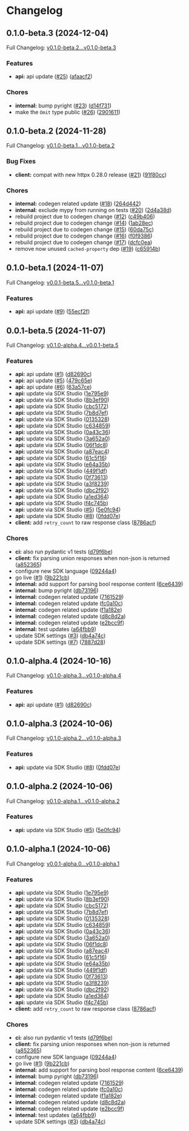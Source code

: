 # Changelog

## 0.1.0-beta.3 (2024-12-04)

Full Changelog: [v0.1.0-beta.2...v0.1.0-beta.3](https://github.com/steel-dev/steel-python/compare/v0.1.0-beta.2...v0.1.0-beta.3)

### Features

* **api:** api update ([#25](https://github.com/steel-dev/steel-python/issues/25)) ([afaacf2](https://github.com/steel-dev/steel-python/commit/afaacf24ab9cea5ff19cef2f06e2c568d8635455))


### Chores

* **internal:** bump pyright ([#23](https://github.com/steel-dev/steel-python/issues/23)) ([d14f731](https://github.com/steel-dev/steel-python/commit/d14f731923c36e9b1323cff63d3f90a9e1ccba3a))
* make the `Omit` type public ([#26](https://github.com/steel-dev/steel-python/issues/26)) ([2901611](https://github.com/steel-dev/steel-python/commit/29016116dd220d227f907865023f6c5e4be499f6))

## 0.1.0-beta.2 (2024-11-28)

Full Changelog: [v0.1.0-beta.1...v0.1.0-beta.2](https://github.com/steel-dev/steel-python/compare/v0.1.0-beta.1...v0.1.0-beta.2)

### Bug Fixes

* **client:** compat with new httpx 0.28.0 release ([#21](https://github.com/steel-dev/steel-python/issues/21)) ([91f80cc](https://github.com/steel-dev/steel-python/commit/91f80cc77f003c87b89e521ba56d96dc795fa072))


### Chores

* **internal:** codegen related update ([#18](https://github.com/steel-dev/steel-python/issues/18)) ([264d442](https://github.com/steel-dev/steel-python/commit/264d4425bf0171dcc492cc33a8fdc99d5d380c74))
* **internal:** exclude mypy from running on tests ([#20](https://github.com/steel-dev/steel-python/issues/20)) ([2d4a38d](https://github.com/steel-dev/steel-python/commit/2d4a38d2616354f58237d78e667eb20a907a85b5))
* rebuild project due to codegen change ([#12](https://github.com/steel-dev/steel-python/issues/12)) ([c49b406](https://github.com/steel-dev/steel-python/commit/c49b406ba78c6fb4b17b015f5d294963608e6313))
* rebuild project due to codegen change ([#14](https://github.com/steel-dev/steel-python/issues/14)) ([1ab28ec](https://github.com/steel-dev/steel-python/commit/1ab28ec28acc64043324e900af87b6b5ee558f64))
* rebuild project due to codegen change ([#15](https://github.com/steel-dev/steel-python/issues/15)) ([60da75c](https://github.com/steel-dev/steel-python/commit/60da75c9b364810fe905a63de28b6259e3e767bd))
* rebuild project due to codegen change ([#16](https://github.com/steel-dev/steel-python/issues/16)) ([f0f9386](https://github.com/steel-dev/steel-python/commit/f0f9386b4f2e0611a976b89abdc039beae7c96e5))
* rebuild project due to codegen change ([#17](https://github.com/steel-dev/steel-python/issues/17)) ([dcfc0ea](https://github.com/steel-dev/steel-python/commit/dcfc0eaa856de36448880ff079bf24a73ce12637))
* remove now unused `cached-property` dep ([#19](https://github.com/steel-dev/steel-python/issues/19)) ([c65914b](https://github.com/steel-dev/steel-python/commit/c65914babf7987c2cc2ba6e809f70f70163b3f26))

## 0.1.0-beta.1 (2024-11-07)

Full Changelog: [v0.0.1-beta.5...v0.1.0-beta.1](https://github.com/steel-dev/steel-python/compare/v0.0.1-beta.5...v0.1.0-beta.1)

### Features

* **api:** api update ([#9](https://github.com/steel-dev/steel-python/issues/9)) ([55ecf2f](https://github.com/steel-dev/steel-python/commit/55ecf2f6dea0fa2985c83dd9c73dcf3a85a9312f))

## 0.0.1-beta.5 (2024-11-07)

Full Changelog: [v0.1.0-alpha.4...v0.0.1-beta.5](https://github.com/steel-dev/steel-python/compare/v0.1.0-alpha.4...v0.0.1-beta.5)

### Features

* **api:** api update ([#1](https://github.com/steel-dev/steel-python/issues/1)) ([d82690c](https://github.com/steel-dev/steel-python/commit/d82690c0b78183154ee71e90815f8b1a721063ea))
* **api:** api update ([#5](https://github.com/steel-dev/steel-python/issues/5)) ([479c65e](https://github.com/steel-dev/steel-python/commit/479c65e8d3cac5a4f85454f6aff3406e66da734b))
* **api:** api update ([#6](https://github.com/steel-dev/steel-python/issues/6)) ([63a57ce](https://github.com/steel-dev/steel-python/commit/63a57cee05206144623ac592ef97c5955093de8c))
* **api:** update via SDK Studio ([1e795e9](https://github.com/steel-dev/steel-python/commit/1e795e98b6aab5788a432c48722dac051b67d0fe))
* **api:** update via SDK Studio ([8b3ef90](https://github.com/steel-dev/steel-python/commit/8b3ef90ad0d0798dec9459fe833ef83303610c20))
* **api:** update via SDK Studio ([cbc5172](https://github.com/steel-dev/steel-python/commit/cbc51725f751eafac1571b97228a0dfe3b373591))
* **api:** update via SDK Studio ([7b8d7ef](https://github.com/steel-dev/steel-python/commit/7b8d7ef51e06614fa32b418ac7f43834ede2b02e))
* **api:** update via SDK Studio ([0135328](https://github.com/steel-dev/steel-python/commit/01353289da6794a0969671adbceac5b05e2aa5fd))
* **api:** update via SDK Studio ([c634859](https://github.com/steel-dev/steel-python/commit/c6348592bba828b1f826dac029d4de7166a0df50))
* **api:** update via SDK Studio ([0a43c36](https://github.com/steel-dev/steel-python/commit/0a43c360499418b59b30d58efbd5c966786eebfd))
* **api:** update via SDK Studio ([3a652a0](https://github.com/steel-dev/steel-python/commit/3a652a052af5012743e60bc4b9e471e3b7d8d869))
* **api:** update via SDK Studio ([06f1dc8](https://github.com/steel-dev/steel-python/commit/06f1dc8449e5d30a64c61697d17fb6fc66985322))
* **api:** update via SDK Studio ([a87eac4](https://github.com/steel-dev/steel-python/commit/a87eac41d59bde68e68205600cd4d312391d726f))
* **api:** update via SDK Studio ([61c5f16](https://github.com/steel-dev/steel-python/commit/61c5f168e412bf5449fd32dbb11ccb6c8ddb6f34))
* **api:** update via SDK Studio ([e64a35b](https://github.com/steel-dev/steel-python/commit/e64a35b2e9003ed375618bd9edad5f47fe6f271c))
* **api:** update via SDK Studio ([449f1df](https://github.com/steel-dev/steel-python/commit/449f1dfe6371c687182cb37d3769b36789fbba09))
* **api:** update via SDK Studio ([0f73613](https://github.com/steel-dev/steel-python/commit/0f7361350eef43be2997a8350eab56029ec5de1d))
* **api:** update via SDK Studio ([a3f8239](https://github.com/steel-dev/steel-python/commit/a3f8239216c6069cdad9032325e57b2eed033659))
* **api:** update via SDK Studio ([dbc2f92](https://github.com/steel-dev/steel-python/commit/dbc2f92ee66b004c7298816d5d09d320bf49017b))
* **api:** update via SDK Studio ([a1ed364](https://github.com/steel-dev/steel-python/commit/a1ed364ea8ae379fb1678adcbdf641f09cc2c147))
* **api:** update via SDK Studio ([f4c745b](https://github.com/steel-dev/steel-python/commit/f4c745b74dba6999e2eea4e6638e35c747b8445f))
* **api:** update via SDK Studio ([#5](https://github.com/steel-dev/steel-python/issues/5)) ([5e0fc94](https://github.com/steel-dev/steel-python/commit/5e0fc948e5ce326fd5bf4c1f8290715112dae22b))
* **api:** update via SDK Studio ([#8](https://github.com/steel-dev/steel-python/issues/8)) ([0fdd07e](https://github.com/steel-dev/steel-python/commit/0fdd07e29f37234d714b07ce83ea8148ca9cffcb))
* **client:** add `retry_count` to raw response class ([8786acf](https://github.com/steel-dev/steel-python/commit/8786acf5086db76769d7a10eeee2394bca82e15b))


### Chores

* **ci:** also run pydantic v1 tests ([d79f6be](https://github.com/steel-dev/steel-python/commit/d79f6be414bcfd88694fd0f7c69bc5e12ad8e666))
* **client:** fix parsing union responses when non-json is returned ([a852365](https://github.com/steel-dev/steel-python/commit/a85236511a936a32ca615eab90a3c132e2a65e7b))
* configure new SDK language ([09244a4](https://github.com/steel-dev/steel-python/commit/09244a41af0bd482602baec0d965c01565cb14fa))
* go live ([#1](https://github.com/steel-dev/steel-python/issues/1)) ([9b221cb](https://github.com/steel-dev/steel-python/commit/9b221cb86247911a7917518478e17f3ed605d5d2))
* **internal:** add support for parsing bool response content ([6ce6439](https://github.com/steel-dev/steel-python/commit/6ce643954e33f0b36589d20325f660ef6bd7920d))
* **internal:** bump pyright ([db73196](https://github.com/steel-dev/steel-python/commit/db73196aadb340c6685519ca78500586ffa709ca))
* **internal:** codegen related update ([7161529](https://github.com/steel-dev/steel-python/commit/71615290c3c33d5aebb6076a342348d0868ed7e8))
* **internal:** codegen related update ([fc0a10c](https://github.com/steel-dev/steel-python/commit/fc0a10cf8282f03d6ba8c0a74190169424e56b04))
* **internal:** codegen related update ([f1a182e](https://github.com/steel-dev/steel-python/commit/f1a182e112585a5b7f768a55ce510c85baca4a46))
* **internal:** codegen related update ([d8c8d2a](https://github.com/steel-dev/steel-python/commit/d8c8d2ad302d41f083452b83e7b1361fa595e7d0))
* **internal:** codegen related update ([e2bcc9f](https://github.com/steel-dev/steel-python/commit/e2bcc9fd41f0400ccd4433deb7674f4b0786e2b0))
* **internal:** test updates ([a64fbb9](https://github.com/steel-dev/steel-python/commit/a64fbb984f790e95f8d7da963fbf70889f23887a))
* update SDK settings ([#3](https://github.com/steel-dev/steel-python/issues/3)) ([db4a74c](https://github.com/steel-dev/steel-python/commit/db4a74cbf541d0277c7e62c32320ea90558e56de))
* update SDK settings ([#7](https://github.com/steel-dev/steel-python/issues/7)) ([7887d28](https://github.com/steel-dev/steel-python/commit/7887d287a780d4930c71e223f653860cae64974e))

## 0.1.0-alpha.4 (2024-10-16)

Full Changelog: [v0.1.0-alpha.3...v0.1.0-alpha.4](https://github.com/steel-dev/steel-python/compare/v0.1.0-alpha.3...v0.1.0-alpha.4)

### Features

* **api:** api update ([#1](https://github.com/steel-dev/steel-python/issues/1)) ([d82690c](https://github.com/steel-dev/steel-python/commit/d82690c0b78183154ee71e90815f8b1a721063ea))

## 0.1.0-alpha.3 (2024-10-06)

Full Changelog: [v0.1.0-alpha.2...v0.1.0-alpha.3](https://github.com/0xnenlabs/steel-python/compare/v0.1.0-alpha.2...v0.1.0-alpha.3)

### Features

* **api:** update via SDK Studio ([#8](https://github.com/0xnenlabs/steel-python/issues/8)) ([0fdd07e](https://github.com/0xnenlabs/steel-python/commit/0fdd07e29f37234d714b07ce83ea8148ca9cffcb))

## 0.1.0-alpha.2 (2024-10-06)

Full Changelog: [v0.1.0-alpha.1...v0.1.0-alpha.2](https://github.com/0xnenlabs/steel-python/compare/v0.1.0-alpha.1...v0.1.0-alpha.2)

### Features

* **api:** update via SDK Studio ([#5](https://github.com/0xnenlabs/steel-python/issues/5)) ([5e0fc94](https://github.com/0xnenlabs/steel-python/commit/5e0fc948e5ce326fd5bf4c1f8290715112dae22b))

## 0.1.0-alpha.1 (2024-10-06)

Full Changelog: [v0.0.1-alpha.0...v0.1.0-alpha.1](https://github.com/0xnenlabs/steel-python/compare/v0.0.1-alpha.0...v0.1.0-alpha.1)

### Features

* **api:** update via SDK Studio ([1e795e9](https://github.com/0xnenlabs/steel-python/commit/1e795e98b6aab5788a432c48722dac051b67d0fe))
* **api:** update via SDK Studio ([8b3ef90](https://github.com/0xnenlabs/steel-python/commit/8b3ef90ad0d0798dec9459fe833ef83303610c20))
* **api:** update via SDK Studio ([cbc5172](https://github.com/0xnenlabs/steel-python/commit/cbc51725f751eafac1571b97228a0dfe3b373591))
* **api:** update via SDK Studio ([7b8d7ef](https://github.com/0xnenlabs/steel-python/commit/7b8d7ef51e06614fa32b418ac7f43834ede2b02e))
* **api:** update via SDK Studio ([0135328](https://github.com/0xnenlabs/steel-python/commit/01353289da6794a0969671adbceac5b05e2aa5fd))
* **api:** update via SDK Studio ([c634859](https://github.com/0xnenlabs/steel-python/commit/c6348592bba828b1f826dac029d4de7166a0df50))
* **api:** update via SDK Studio ([0a43c36](https://github.com/0xnenlabs/steel-python/commit/0a43c360499418b59b30d58efbd5c966786eebfd))
* **api:** update via SDK Studio ([3a652a0](https://github.com/0xnenlabs/steel-python/commit/3a652a052af5012743e60bc4b9e471e3b7d8d869))
* **api:** update via SDK Studio ([06f1dc8](https://github.com/0xnenlabs/steel-python/commit/06f1dc8449e5d30a64c61697d17fb6fc66985322))
* **api:** update via SDK Studio ([a87eac4](https://github.com/0xnenlabs/steel-python/commit/a87eac41d59bde68e68205600cd4d312391d726f))
* **api:** update via SDK Studio ([61c5f16](https://github.com/0xnenlabs/steel-python/commit/61c5f168e412bf5449fd32dbb11ccb6c8ddb6f34))
* **api:** update via SDK Studio ([e64a35b](https://github.com/0xnenlabs/steel-python/commit/e64a35b2e9003ed375618bd9edad5f47fe6f271c))
* **api:** update via SDK Studio ([449f1df](https://github.com/0xnenlabs/steel-python/commit/449f1dfe6371c687182cb37d3769b36789fbba09))
* **api:** update via SDK Studio ([0f73613](https://github.com/0xnenlabs/steel-python/commit/0f7361350eef43be2997a8350eab56029ec5de1d))
* **api:** update via SDK Studio ([a3f8239](https://github.com/0xnenlabs/steel-python/commit/a3f8239216c6069cdad9032325e57b2eed033659))
* **api:** update via SDK Studio ([dbc2f92](https://github.com/0xnenlabs/steel-python/commit/dbc2f92ee66b004c7298816d5d09d320bf49017b))
* **api:** update via SDK Studio ([a1ed364](https://github.com/0xnenlabs/steel-python/commit/a1ed364ea8ae379fb1678adcbdf641f09cc2c147))
* **api:** update via SDK Studio ([f4c745b](https://github.com/0xnenlabs/steel-python/commit/f4c745b74dba6999e2eea4e6638e35c747b8445f))
* **client:** add `retry_count` to raw response class ([8786acf](https://github.com/0xnenlabs/steel-python/commit/8786acf5086db76769d7a10eeee2394bca82e15b))


### Chores

* **ci:** also run pydantic v1 tests ([d79f6be](https://github.com/0xnenlabs/steel-python/commit/d79f6be414bcfd88694fd0f7c69bc5e12ad8e666))
* **client:** fix parsing union responses when non-json is returned ([a852365](https://github.com/0xnenlabs/steel-python/commit/a85236511a936a32ca615eab90a3c132e2a65e7b))
* configure new SDK language ([09244a4](https://github.com/0xnenlabs/steel-python/commit/09244a41af0bd482602baec0d965c01565cb14fa))
* go live ([#1](https://github.com/0xnenlabs/steel-python/issues/1)) ([9b221cb](https://github.com/0xnenlabs/steel-python/commit/9b221cb86247911a7917518478e17f3ed605d5d2))
* **internal:** add support for parsing bool response content ([6ce6439](https://github.com/0xnenlabs/steel-python/commit/6ce643954e33f0b36589d20325f660ef6bd7920d))
* **internal:** bump pyright ([db73196](https://github.com/0xnenlabs/steel-python/commit/db73196aadb340c6685519ca78500586ffa709ca))
* **internal:** codegen related update ([7161529](https://github.com/0xnenlabs/steel-python/commit/71615290c3c33d5aebb6076a342348d0868ed7e8))
* **internal:** codegen related update ([fc0a10c](https://github.com/0xnenlabs/steel-python/commit/fc0a10cf8282f03d6ba8c0a74190169424e56b04))
* **internal:** codegen related update ([f1a182e](https://github.com/0xnenlabs/steel-python/commit/f1a182e112585a5b7f768a55ce510c85baca4a46))
* **internal:** codegen related update ([d8c8d2a](https://github.com/0xnenlabs/steel-python/commit/d8c8d2ad302d41f083452b83e7b1361fa595e7d0))
* **internal:** codegen related update ([e2bcc9f](https://github.com/0xnenlabs/steel-python/commit/e2bcc9fd41f0400ccd4433deb7674f4b0786e2b0))
* **internal:** test updates ([a64fbb9](https://github.com/0xnenlabs/steel-python/commit/a64fbb984f790e95f8d7da963fbf70889f23887a))
* update SDK settings ([#3](https://github.com/0xnenlabs/steel-python/issues/3)) ([db4a74c](https://github.com/0xnenlabs/steel-python/commit/db4a74cbf541d0277c7e62c32320ea90558e56de))
